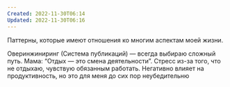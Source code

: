 ```yaml
---
Created: 2022-11-30T06:14
Updated: 2022-11-30T06:16
---
```

Паттерны, которые имеют отношения ко многим аспектам моей жизни.

Оверинжиниринг (Система публикаций) — всегда выбираю сложный путь. Мама: “Отдых — это смена деятельности”. Стресс из-за того, что не отдыхаю, чувствую обязанным работать. Негативно влияет на продуктивность, но это для меня до сих пор неубедительню